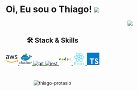 <h1 align="center" >Oi, Eu sou o Thiago! <img height=30 src="https://user-images.githubusercontent.com/62777715/180500455-956f9a33-3227-4c78-b75e-d3acc478c3a5.gif" /></h1>

<p align="right"><img  height=250 src="https://user-images.githubusercontent.com/62777715/180500934-1a281abd-4fe8-4e99-b7ce-738e5e55bdaf.gif" /></p>

<h2 align="center" >🛠️ Stack & Skills</h2>

<p align="center"> <a href="https://aws.amazon.com" target="_blank" rel="noreferrer"> <img src="https://raw.githubusercontent.com/devicons/devicon/master/icons/amazonwebservices/amazonwebservices-original-wordmark.svg" alt="aws" width="40" height="40"/> </a> <a href="https://www.docker.com/" target="_blank" rel="noreferrer"> <img src="https://raw.githubusercontent.com/devicons/devicon/master/icons/docker/docker-original-wordmark.svg" alt="docker" width="40" height="40"/> </a> <a href="https://git-scm.com/" target="_blank" rel="noreferrer"> <img src="https://www.vectorlogo.zone/logos/git-scm/git-scm-icon.svg" alt="git" width="40" height="40"/> </a> <a href="https://jestjs.io" target="_blank" rel="noreferrer"> <img src="https://www.vectorlogo.zone/logos/jestjsio/jestjsio-icon.svg" alt="jest" width="40" height="40"/> </a> <a href="https://nodejs.org" target="_blank" rel="noreferrer"> <img src="https://raw.githubusercontent.com/devicons/devicon/master/icons/nodejs/nodejs-original-wordmark.svg" alt="nodejs" width="40" height="40"/> </a> <a href="https://reactjs.org/" target="_blank" rel="noreferrer"> <img src="https://raw.githubusercontent.com/devicons/devicon/master/icons/react/react-original-wordmark.svg" alt="react" width="40" height="40"/> </a> <a href="https://www.typescriptlang.org/" target="_blank" rel="noreferrer"> <img src="https://raw.githubusercontent.com/devicons/devicon/master/icons/typescript/typescript-original.svg" alt="typescript" width="40" height="40"/> </a> </p>

</br>

<p align="center"><img  src="https://github-readme-stats.vercel.app/api/top-langs?username=thiago-protasio&show_icons=true&locale=en&layout=compact" alt="thiago-protasio" /></p>
